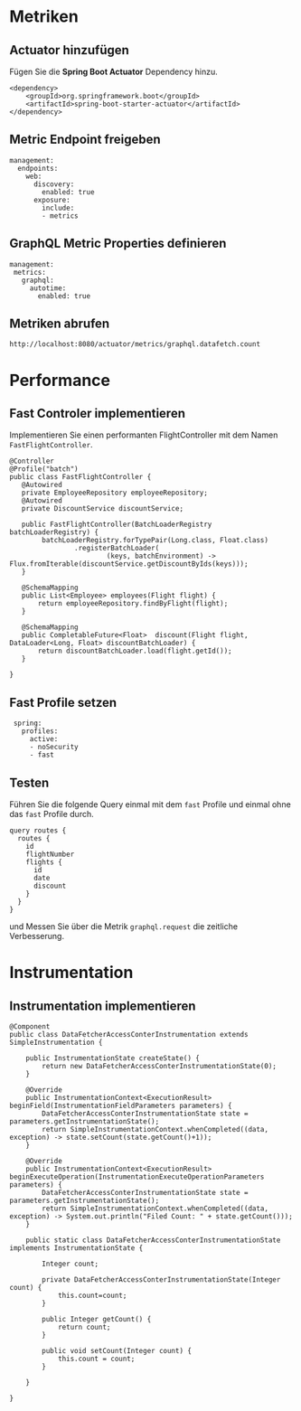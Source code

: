 # Metriken 

## Actuator hinzufügen 

Fügen Sie die **Spring Boot Actuator** Dependency hinzu. 

```
<dependency>
	<groupId>org.springframework.boot</groupId>
	<artifactId>spring-boot-starter-actuator</artifactId>
</dependency>

```


## Metric Endpoint freigeben 

```
management:
  endpoints:
    web:
      discovery:
        enabled: true
      exposure:
        include:
        - metrics
```

## GraphQL Metric Properties definieren

 ```
management:
  metrics:
    graphql:
      autotime:
        enabled: true
```

## Metriken abrufen 

 ```
http://localhost:8080/actuator/metrics/graphql.datafetch.count
```

# Performance 


## Fast Controler implementieren 

Implementieren Sie einen performanten FlightController mit dem Namen ``FastFlightController``. 

 ```
@Controller
@Profile("batch")
public class FastFlightController { 
    @Autowired 
    private EmployeeRepository employeeRepository;    
    @Autowired
    private DiscountService discountService;
    
    public FastFlightController(BatchLoaderRegistry batchLoaderRegistry) {
         batchLoaderRegistry.forTypePair(Long.class, Float.class)
                 .registerBatchLoader(
                         (keys, batchEnvironment) -> Flux.fromIterable(discountService.getDiscountByIds(keys)));                        
    }
    
    @SchemaMapping
    public List<Employee> employees(Flight flight) {
    	return employeeRepository.findByFlight(flight);
    }  
    
    @SchemaMapping
    public CompletableFuture<Float>  discount(Flight flight, DataLoader<Long, Float> discountBatchLoader) {
    	return discountBatchLoader.load(flight.getId());
    }
    
}

```
## Fast Profile setzen 

```
 spring:
   profiles:
     active:
     - noSecurity
     - fast
```

## Testen 
Führen Sie die folgende Query einmal mit dem ``fast`` Profile und einmal ohne das ``fast`` Profile durch.

```
query routes {
  routes {
    id
    flightNumber
    flights {
      id
      date
      discount
    }
  }
}
```

und Messen Sie über die Metrik ``graphql.request`` die zeitliche Verbesserung.  


# Instrumentation 


## Instrumentation implementieren 

```
@Component
public class DataFetcherAccessConterInstrumentation extends SimpleInstrumentation {

    public InstrumentationState createState() {
        return new DataFetcherAccessConterInstrumentationState(0);    
    }

    @Override
    public InstrumentationContext<ExecutionResult> beginField(InstrumentationFieldParameters parameters) {
        DataFetcherAccessConterInstrumentationState state = parameters.getInstrumentationState();
        return SimpleInstrumentationContext.whenCompleted((data, exception) -> state.setCount(state.getCount()+1));
    }

    @Override
    public InstrumentationContext<ExecutionResult> beginExecuteOperation(InstrumentationExecuteOperationParameters parameters) {
        DataFetcherAccessConterInstrumentationState state = parameters.getInstrumentationState();
        return SimpleInstrumentationContext.whenCompleted((data, exception) -> System.out.println("Filed Count: " + state.getCount()));
    }

    public static class DataFetcherAccessConterInstrumentationState implements InstrumentationState {

        Integer count;

        private DataFetcherAccessConterInstrumentationState(Integer count) {
            this.count=count;
        }

        public Integer getCount() {
            return count;
        }

        public void setCount(Integer count) {
            this.count = count;
        } 

    }
    
}

```







